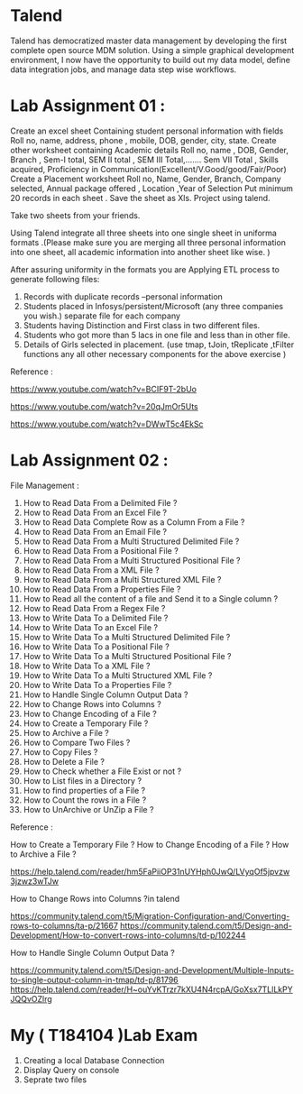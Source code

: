 # Talend
Talend has democratized master data management by developing the first complete open source MDM solution. Using a simple graphical development environment, I now have the opportunity to build out my data model, define data integration jobs, and manage data step wise workflows.


# Lab Assignment 01 :

Create an excel sheet Containing student personal information with fields Roll no, name, address, phone , mobile, DOB, gender, city, state.
Create other worksheet containing Academic details Roll no, name , DOB, Gender, Branch , Sem-I total, SEM II total , SEM III Total,……. Sem VII Total , Skills acquired, Proficiency in Communication(Excellent/V.Good/good/Fair/Poor)
Create a Placement worksheet Roll no, Name, Gender, Branch, Company selected, Annual package offered , Location ,Year of Selection
Put minimum 20 records in each sheet . Save the sheet as Xls. Project using talend.

Take two sheets from your friends.

Using Talend integrate all three sheets into one single sheet in uniforma formats .(Please make sure you are merging all three personal information into one sheet, all academic information into another sheet like wise. )

After assuring uniformity in the formats you are Applying ETL process to generate following files:
1.	Records with duplicate records –personal information
2.	Students placed in Infosys/persistent/Microsoft (any three companies you wish.) separate file for each company 
3.	Students having Distinction and First class in two different files. 
4.	Students who got more than 5 lacs in one file and less than in other file. 
5.	Details of Girls selected in placement.
(use tmap, tJoin, tReplicate ,tFilter functions any all other necessary components for the above exercise )

Reference :

https://www.youtube.com/watch?v=BCIF9T-2bUo

https://www.youtube.com/watch?v=20qJmOr5Uts

https://www.youtube.com/watch?v=DWwT5c4EkSc


#  Lab Assignment 02  :

 File Management  :

1.	How to Read Data From a Delimited File ? 
2.	How to Read Data From an Excel File ? 
3.	How to Read Data Complete Row as a Column From a File ? 
4.	How to Read Data From an Email File ? 
5.	How to Read Data From a Multi Structured Delimited File ? 
6.	How to Read Data From a Positional File ? 
7.	How to Read Data From a Multi Structured Positional File ? 
8.	How to Read Data From a XML File ? 
9.	How to Read Data From a Multi Structured XML File ? 
10.	How to Read Data From a Properties File ? 
11.	How to Read all the content of a file and Send it to a Single column ? 
12.	How to Read Data From a Regex File ? 
13.	How to Write Data To a Delimited File ? 
14.	How to Write Data To an Excel File ? 
15.	How to Write Data To a Multi Structured Delimited File ? 
16.	How to Write Data To a Positional File ? 
17.	How to Write Data To a Multi Structured Positional File ? 
18.	How to Write Data To a XML File ? 
19.	How to Write Data To a Multi Structured XML File ? 
20.	How to Write Data To a Properties File ? 
21.	How to Handle Single Column Output Data ? 
22.	How to Change Rows into Columns ? 
23.	How to Change Encoding of a File ? 
24.	How to Create a Temporary File ? 
25.	How to Archive a File ? 
26.	How to Compare Two Files ? 
27.	How to Copy Files ? 
28.	How to Delete a File ? 
29.	How to Check whether a File Exist or not ? 
30.	How to List files in a Directory ? 
31.	How to find properties of a File ? 
32.	How to Count the rows in a File ? 
33.	How to UnArchive or UnZip a File ? 

Reference :

How to Create a Temporary File ?
How to Change Encoding of a File ?
How to Archive a File ?

https://help.talend.com/reader/hm5FaPiiOP31nUYHph0JwQ/LVyqOf5jpvzw3jzwz3wTJw

How to Change Rows into Columns ?in talend

https://community.talend.com/t5/Migration-Configuration-and/Converting-rows-to-columns/ta-p/21667
https://community.talend.com/t5/Design-and-Development/How-to-convert-rows-into-columns/td-p/102244

How to Handle Single Column Output Data ?

https://community.talend.com/t5/Design-and-Development/Multiple-Inputs-to-single-output-column-in-tmap/td-p/81796
https://help.talend.com/reader/H~ouYvKTrzr7kXU4N4rcpA/GoXsx7TLlLkPYJQQvOZlrg

# My ( T184104 )Lab Exam 

1. Creating a local Database Connection 
2. Display Query on console
3. Seprate two files

